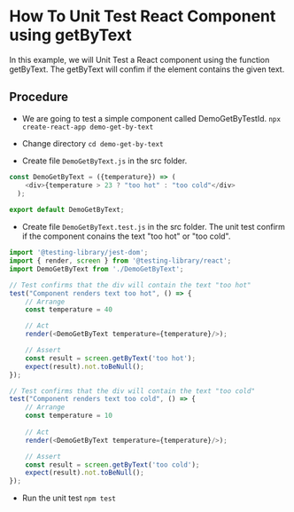 # How To Unit Test React Component using getByText

In this example, we will Unit Test a React component using the function getByText. The getByText will confim if the element contains the given text.

## Procedure

- We are going to test a simple component called DemoGetByTestId. `npx create-react-app demo-get-by-text`

- Change directory `cd demo-get-by-text`

- Create file `DemoGetByText.js` in the src folder.

```js
const DemoGetByText = ({temperature}) => (
    <div>{temperature > 23 ? "too hot" : "too cold"</div>
  );
  
export default DemoGetByText;
```

- Create file `DemoGetByText.test.js` in the src folder. The unit test confirm if the component conains the text "too hot" or "too cold".

```js
import '@testing-library/jest-dom';
import { render, screen } from '@testing-library/react';
import DemoGetByText from './DemoGetByText';

// Test confirms that the div will contain the text "too hot"
test("Component renders text too hot", () => {
    // Arrange
    const temperature = 40

    // Act
    render(<DemoGetByText temperature={temperature}/>);

    // Assert
    const result = screen.getByText('too hot');
    expect(result).not.toBeNull();
});

// Test confirms that the div will contain the text "too cold"
test("Component renders text too cold", () => {
    // Arrange
    const temperature = 10
    
    // Act
    render(<DemoGetByText temperature={temperature}/>);

    // Assert
    const result = screen.getByText('too cold');
    expect(result).not.toBeNull();
});
```

- Run the unit test `npm test`
